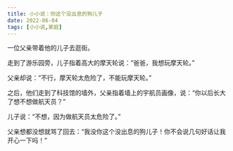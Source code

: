 ```yaml
---
title: 小小说：你这个没出息的狗儿子
date: 2022-06-04
tags: [小小说,家庭]
---
```

一位父亲带着他的儿子去逛街。   

走到了游乐园旁，儿子指着高大的摩天轮说：“爸爸，我想玩摩天轮。”    

父亲却说：“不行，摩天轮太危险了，不能玩摩天轮。”     

之后，他们走到了科技馆的墙外，父亲指着墙上的宇航员画像，说：“你以后长大了想不想做航天员？”    

儿子说：“不想，因为做航天员太危险了。”    

父亲想都没想就骂了回去：“我没你这个没出息的狗儿子！你不会说几句好话让我开心一下吗！”    
